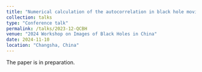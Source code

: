 ```yaml
---
title: "Numerical calculation of the autocorrelation in black hole movies"
collection: talks
type: "Conference talk"
permalink: /talks/2023-12-QCBH
venue: "2024 Workshop on Images of Black Holes in China"
date: 2024-11-10
location: "Changsha, China"
---
```


The paper is in preparation.
